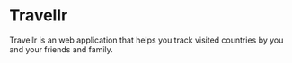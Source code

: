 # Travellr
Travellr is an web application that helps you track visited countries by you and your friends and family.
